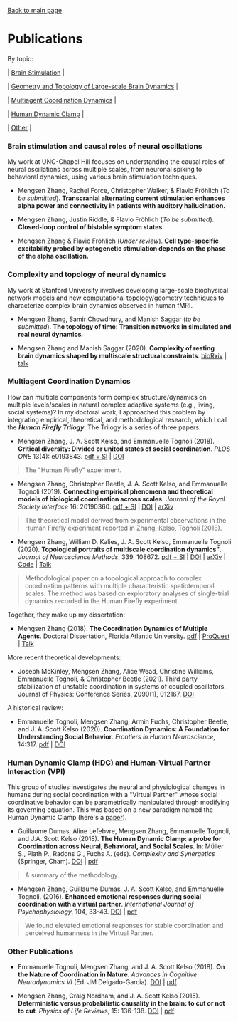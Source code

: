 [Back to main page](index.md) 
# Publications
By topic:

| [Brain Stimulation](#brain-stimulation-and-causal-roles-of-neural-oscillations) | 

| [Geometry and Topology of Large-scale Brain Dynamics](#complexity-and-topology-of-neural-dynamics) |

| [Multiagent Coordination Dynamics](#multiagent-coordination-dynamics) |

| [Human Dynamic Clamp](#human-dynamic-clamp-hdc-and-human-virtual-partner-interaction-vpi) |

| [Other](#other-publications) |



### Brain stimulation and causal roles of neural oscillations
My work at UNC-Chapel Hill focuses on understanding the causal roles of neural oscillations across multiple scales, from neuronal spiking to behavioral dynamics, using various brain stimulation techniques.

* Mengsen Zhang, Rachel Force, Christopher Walker, & Flavio Fröhlich (*To be submitted*). **Transcranial alternating current stimulation enhances alpha power and connectivity in patients with auditory hallucination.**

* Mengsen Zhang, Justin Riddle, & Flavio Fröhlich (*To be submitted*). **Closed-loop control of bistable symptom states.**

* Mengsen Zhang & Flavio Fröhlich (*Under review*). **Cell type-specific excitability probed by optogenetic stimulation depends on the phase of the alpha oscillation.**

### Complexity and topology of neural dynamics
My work at Stanford University involves developing large-scale biophysical network models and new computational topology/geometry techniques to characterize complex brain dynamics observed in human fMRI.

* Mengsen Zhang, Samir Chowdhury, and Manish Saggar (*to be submitted*). **The topology of time: Transition networks in simulated and real neural dynamics**.

* Mengsen Zhang and Manish Saggar (2020). **Complexity of resting brain dynamics shaped by multiscale structural constraints**. 
[bioRxiv](https://doi.org/10.1101/2020.05.14.097196) | [talk](https://youtu.be/8HJ42Kg-fTc)

### Multiagent Coordination Dynamics
How can multiple components form complex structure/dynamics on multiple levels/scales in natural complex adaptive systems (e.g., living, social systems)? In my doctoral work, I approached this problem by integrating empirical, theoretical, and methodological research, which I call the ***Human Firefly Trilogy***. The Trilogy is a series of three papers: 

* Mengsen Zhang, J. A. Scott Kelso, and Emmanuelle Tognoli (2018). **Critical diversity: Divided or united states of social coordination**. *PLOS ONE* 13(4): e0193843. 
[pdf + SI](/docs/ZhangEtal_2018_Firefly_wSI.pdf)  | [DOI](https://doi.org/10.1371/journal.pone.0193843) 
> The "Human Firefly" experiment.

* Mengsen Zhang, Christopher Beetle, J. A. Scott Kelso, and Emmanuelle Tognoli (2019). **Connecting empirical phenomena and theoretical models of biological coordination across scales**. *Journal of the Royal Society Interface* 16: 20190360. 
[pdf + SI](/docs/Zhang2019_CoordinationAcrossScales_wSI.pdf) | [DOI](https://doi.org/10.1098/rsif.2019.0360) |
[arXiv](https://arxiv.org/abs/1812.00423)
> The theoretical model derived from experimental observations in the Human Firefly experiment reported in Zhang, Kelso, Tognoli (2018).

* Mengsen Zhang, William D. Kalies, J. A. Scott Kelso, Emmanuelle Tognoli (2020). **Topological portraits of multiscale coordination dynamics"**. *Journal of Neuroscience Methods*, 339, 108672. 
[pdf + SI](/docs/ZhangKKT2020_fireflyTDA_wSI.pdf) | [DOI](https://doi.org/10.1016/j.jneumeth.2020.108672) | [arXiv](https://arxiv.org/abs/1909.08809) | [Code](https://github.com/mengsenz/TopoDynamics) | [Talk](https://crowdcast.io/e/neuromatch/8)
> Methodological paper on a topological approach to complex coordination patterns with multiple characteristic spatiotemporal scales. The method was based on exploratory analyses of single-trial dynamics recorded in the Human Firefly experiment.

Together, they make up my dissertation:

* Mengsen Zhang (2018). **The Coordination Dynamics of Multiple Agents**. Doctoral Dissertation, Florida Atlantic University. 
[pdf](/docs/Zhang_2018FAU_MultiagentCoordination.pdf) | 
[ProQuest](https://pqdtopen.proquest.com/pubnum/10979968.html) | [Talk](https://youtu.be/37jR5IN1x78)

More recent theoretical developments:

* Joseph McKinley, Mengsen Zhang, Alice Wead, Christine Williams, Emmanuelle Tognoli, & Christopher Beetle (2021). Third party stabilization of unstable coordination in systems of coupled oscillators. Journal of Physics: Conference Series, 2090(1), 012167. 
[DOI](https://doi.org/10.1088/1742-6596/2090/1/012167)

A historical review:

* Emmanuelle Tognoli, Mengsen Zhang, Armin Fuchs, Christopher Beetle, and J. A. Scott Kelso (2020). **Coordination Dynamics: A Foundation for Understanding Social Behavior**. *Frontiers in Human Neuroscience*, 14:317.
[pdf](/docs/Tognoli2020_FoundationforSocialBehavior.pdf) | [DOI](https://www.frontiersin.org/article/10.3389/fnhum.2020.00317)


### Human Dynamic Clamp (HDC) and Human-Virtual Partner Interaction (VPI)
This group of studies investigates the neural and physiological changes in humans during social coordination with a "Virtual Partner" whose social coordinative behavior can be parametrically manipulated through modifying its governing equation. This was based on a new paradigm named the Human Dynamic Clamp (here's a [paper](https://doi.org/10.1073/pnas.1407486111)).

* Guillaume Dumas, Aline Lefebvre, Mengsen Zhang, Emmanuelle Tognoli, and J.A. Scott Kelso (2018). **The Human Dynamic Clamp: a probe for Coordination across Neural, Behavioral, and Social Scales**. In: Müller S., Plath P., Radons G., Fuchs A. (eds). *Complexity and Synergetics* (Springer, Cham). 
[DOI](https://doi.org/10.1007/978-3-319-64334-2_24) | [pdf](/docs/DumasEtal_2018_CNS.pdf)
> A summary of the methodology. 

* Mengsen Zhang, Guillaume Dumas, J. A. Scott Kelso, and Emmanuelle Tognoli. (2016). **Enhanced emotional responses during social coordination with a virtual partner**. *International Journal of Psychophysiology*, 104, 33-43. 
[DOI](http://dx.doi.org/10.1016/j.ijpsycho.2016.04.001) | [pdf](/docs/Zhang_2016_emotionVPI_final.pdf)
> We found elevated emotional responses for stable coordination and perceived humanness in the Virtual Partner.

### Other Publications
* Emmanuelle Tognoli, Mengsen Zhang, and J. A. Scott Kelso (2018). **On the Nature of Coordination in Nature**. *Advances in Cognitive Neurodynamics VI* (Ed. JM Delgado-Garcia). 
[DOI](https://doi.org/10.1007/978-981-10-8854-4_48) | [pdf](/docs/Tognoli_etal_NCN2018.pdf)

* Mengsen Zhang, Craig Nordham, and J. A. Scott Kelso (2015). **Deterministic versus probabilistic causality in the brain: to cut or not to cut**. *Physics of Life Review*s, 15: 136-138. 
[DOI](http://dx.doi.org/10.1016/j.plrev.2015.10.002) | [pdf](/docs/Zhang_2015_causality.pdf)


